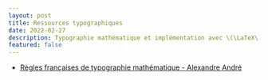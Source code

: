 ```yaml
---
layout: post
title: Ressources typographiques
date: 2022-02-27
description: Typographie mathématique et implémentation avec \(\LaTeX\)
featured: false
---
```


- [Règles françaises de typographie mathématique - Alexandre <span class='capitales'>André</span>](http://sgalex.free.fr/typo-maths_fr.pdf)